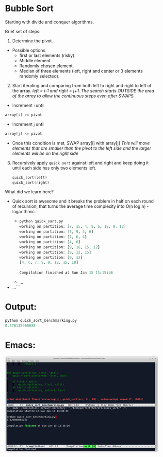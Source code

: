 # Bubble Sort

Starting with divide and conquer algorithms.

Brief set of steps:

1. Determine the pivot.
  * Possible options:
    * first or last elements (risky).
	* Middle element.
	* Randomly chosen element.
	* Median of three elements (left, right and center or 3 elements randomly selected).

2. Start iterating and comparing from both left to right and right to left of the array. *left = i-1 and right = j+1. The search starts OUTSIDE the area of the array to allow the continuous steps even after SWAPS*
  * Increment i until
   ```python
   array[i] >= pivot
   ```
  * Increment j until
   ```python
   array[j] <= pivot
   ```
  * Once this condition is met, SWAP array[i] with array[j]
  *This will move elements that are smaller than the pivot to the left side and the larger elements will be on the right side*

3. Recursively apply `quick sort` against left and right and keep doing it until each side has only two elements left.
   ```python
   quick_sort(left)
   quick_sort(right)
   ```

What did we learn here?
* Quick sort is awesome and it breaks the problem in half on each round of recursion, that turns the average time complexity into O(n log n) - logarithmic.
  * ```python
    python quick_sort.py
	working on partition: [7, 15, 4, 9, 6, 18, 9, 12]
	working on partition: [7, 9, 4, 6]
	working on partition: [7, 6, 4]
	working on partition: [4, 6]
	working on partition: [9, 18, 15, 12]
	working on partition: [9, 12, 15]
	working on partition: [9, 12]
	[4, 6, 7, 9, 9, 12, 15, 18]

	Compilation finished at Sun Jan 15 13:15:46
  * ...
* ...```


# Output:

 ```python
 python quick_sort_benchmarking.py 
 0.376132965088
 ```

# Emacs:
 ![quick_emacs](quick_emacs.jpg)
